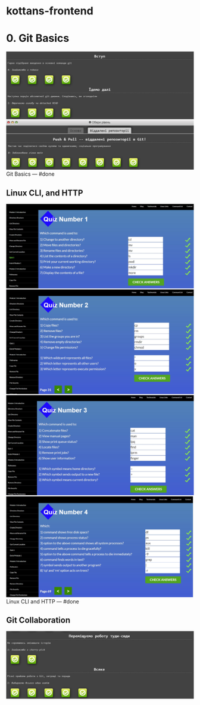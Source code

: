 # kottans-frontend

# 0. Git Basics
<img src="./images/git_basics.jpg" alt="git basics">
<img src="./images/git_push-pull.jpg" alt="git push-pull">
 Git Basics — #done

## Linux CLI, and HTTP
<img src="./images/quiz1.jpg" alt="git quiz1">
<img src="./images/quiz2.jpg" alt="git quiz2">
<img src="./images/quiz3.jpg" alt="git quiz3">
<img src="./images/quiz4.jpg" alt="git quiz4">
Linux CLI and HTTP — #done

## Git Collaboration
<img src="./images/git_basics1.jpg" alt="git basics1">